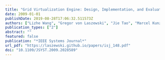 ```yaml
---
title: "Grid Virtualization Engine: Design, Implementation, and Evaluation"
date: 2009-01-01
publishDate: 2019-08-28T17:06:32.511573Z
authors: ["Lizhe Wang", "Gregor von Laszewski", "Jie Tao", "Marcel Kunze"]
publication_types: ["2"]
abstract: ""
featured: false
publication: "*IEEE Systems Journal*"
url_pdf: "https://laszewski.github.io/papers/isj_148.pdf"
doi: "10.1109/JSYST.2009.2028589"
---
```


